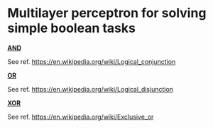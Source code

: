 # Multilayer perceptron for solving simple boolean tasks

**[AND](and/README.md)**

See ref. https://en.wikipedia.org/wiki/Logical_conjunction

**[OR](or/README.md)**

See ref. https://en.wikipedia.org/wiki/Logical_disjunction

**[XOR](xor/README.md)**

See ref. https://en.wikipedia.org/wiki/Exclusive_or